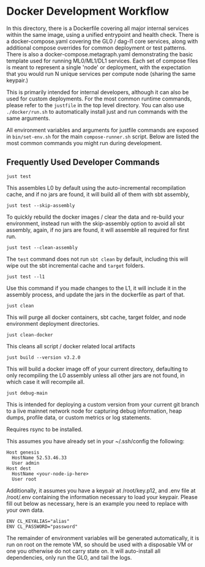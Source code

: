 # Docker Development Workflow

In this directory, there is a Dockerfile covering all major internal services within the same image, 
using a unified entrypoint and health check. There is a docker-compose.yaml covering the GL0 / dag-l1 
core services, along with additional compose overrides for common deployment or test patterns. There 
is also a docker-compose.metagraph.yaml demonstrating the basic template used for running ML0/ML1/DL1 
services. Each set of compose files is meant to represent a single 'node' or deployment, with the expectation 
that you would run N unique services per compute node (sharing the same keypair.)

This is primarily intended for internal developers, although it can also be used for custom deployments. 
For the most common runtime commands, please refer to the `justfile` in the top level directory. You 
can also use `./docker/run.sh` to automatically install just and run commands with the same arguments.

All environment variables and arguments for justfile commands are exposed in `bin/set-env.sh` for the 
main `compose-runner.sh` script. Below are listed the most common commands you might run during development.


## Frequently Used Developer Commands

`just test`

This assembles L0 by default using the auto-incremental recompilation cache, and if no jars 
are found, it will build all of them with sbt assembly, 

`just test --skip-assembly`

 To quickly rebuild the docker images / clear the data and re-build your environment, instead run with the skip-assembly option to avoid all sbt assembly, again, if no jars are found, it will assemble all required for first run.

`just test --clean-assembly`

The `test` command does not run `sbt clean` by default, including this will wipe 
out the sbt incremental cache and `target` folders.

`just test --l1`

Use this command if you made changes to the L1, it will include it in the assembly 
process, and update the jars in the dockerfile as part of that.

`just clean`

This will purge all docker containers, sbt cache, target folder, and node environment deployment directories.

`just clean-docker`

This cleans all script / docker related local artifacts

`just build --version v3.2.0`

This will build a docker image off of your current directory, defaulting to only recompiling the L0 assembly 
unless all other jars are not found, in which case it will recompile all.

`just debug-main`

This is intended for deploying a custom version from your current git branch to a live mainnet network node 
for capturing debug information, heap dumps, profile data, or custom metrics or log statements. 

Requires rsync to be installed.

This assumes you have already set in your ~/.ssh/config the following:

```
Host genesis
  HostName 52.53.46.33
  User admin
Host dest
  HostName <your-node-ip-here>
  User root
```

Additionally, it assumes you have a keypair at /root/key.p12, and .env file at 
/root/.env containing the information necessary to load your keypair. Please fill out below 
as necessary, here is an example you need to replace with your own data.

```
ENV CL_KEYALIAS="alias"
ENV CL_PASSWORD="password"
```

The remainder of environment variables will be generated automatically, it is run on root on the remote VM, 
so should be used with a disposable VM or one you otherwise do not carry state on. It will auto-install 
all dependencies, only run the GL0, and tail the logs.